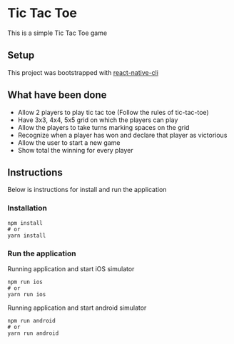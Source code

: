 Tic Tac Toe
===

This is a simple Tic Tac Toe game

## Setup

This project was bootstrapped with [react-native-cli](https://github.com/react-native-community/cli)


## What have been done
- Allow 2 players to play tic tac toe (Follow the rules of tic-tac-toe)
- Have 3x3, 4x4, 5x5 grid on which the players can play
- Allow the players to take turns marking spaces on the grid
- Recognize when a player has won and declare that player as victorious
- Allow the user to start a new game
- Show total the winning for every player


## Instructions
Below is instructions for install and run the application


### Installation

```
npm install
# or
yarn install
```


### Run the application


Running application and start iOS simulator
```
npm run ios
# or
yarn run ios
```


Running application and start android simulator
```
npm run android
# or
yarn run android
```